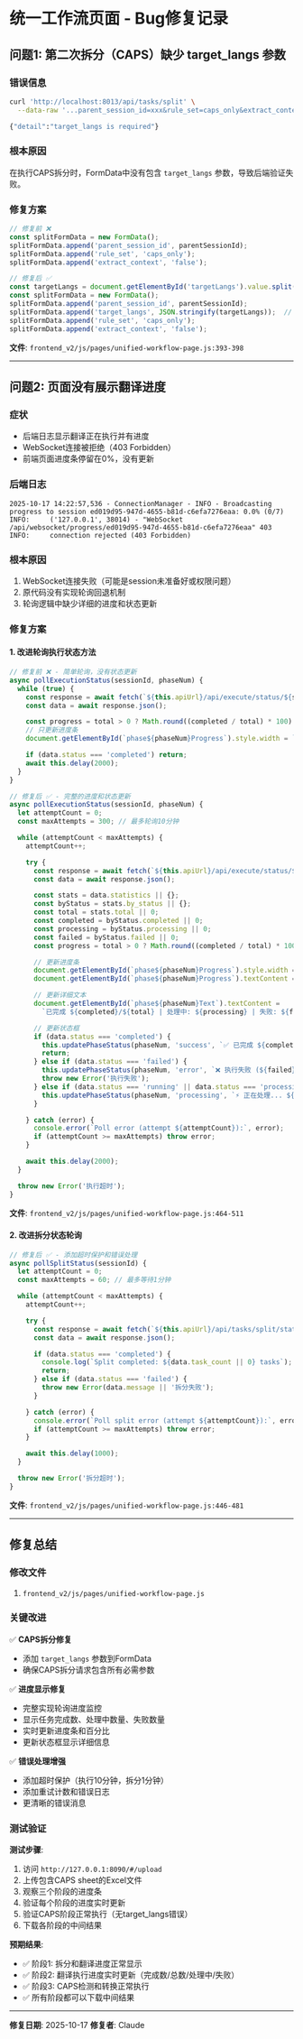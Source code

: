 # 统一工作流页面 - Bug修复记录

## 问题1: 第二次拆分（CAPS）缺少 target_langs 参数

### 错误信息
```bash
curl 'http://localhost:8013/api/tasks/split' \
  --data-raw '...parent_session_id=xxx&rule_set=caps_only&extract_context=false...'

{"detail":"target_langs is required"}
```

### 根本原因
在执行CAPS拆分时，FormData中没有包含 `target_langs` 参数，导致后端验证失败。

### 修复方案
```javascript
// 修复前 ❌
const splitFormData = new FormData();
splitFormData.append('parent_session_id', parentSessionId);
splitFormData.append('rule_set', 'caps_only');
splitFormData.append('extract_context', 'false');

// 修复后 ✅
const targetLangs = document.getElementById('targetLangs').value.split(',').map(s => s.trim());
const splitFormData = new FormData();
splitFormData.append('parent_session_id', parentSessionId);
splitFormData.append('target_langs', JSON.stringify(targetLangs));  // 添加 target_langs
splitFormData.append('rule_set', 'caps_only');
splitFormData.append('extract_context', 'false');
```

**文件**: `frontend_v2/js/pages/unified-workflow-page.js:393-398`

---

## 问题2: 页面没有展示翻译进度

### 症状
- 后端日志显示翻译正在执行并有进度
- WebSocket连接被拒绝（403 Forbidden）
- 前端页面进度条停留在0%，没有更新

### 后端日志
```
2025-10-17 14:22:57,536 - ConnectionManager - INFO - Broadcasting progress to session ed019d95-947d-4655-b81d-c6efa7276eaa: 0.0% (0/7)
INFO:     ('127.0.0.1', 38014) - "WebSocket /api/websocket/progress/ed019d95-947d-4655-b81d-c6efa7276eaa" 403
INFO:     connection rejected (403 Forbidden)
```

### 根本原因
1. WebSocket连接失败（可能是session未准备好或权限问题）
2. 原代码没有实现轮询回退机制
3. 轮询逻辑中缺少详细的进度和状态更新

### 修复方案

#### 1. 改进轮询执行状态方法
```javascript
// 修复前 ❌ - 简单轮询，没有状态更新
async pollExecutionStatus(sessionId, phaseNum) {
  while (true) {
    const response = await fetch(`${this.apiUrl}/api/execute/status/${sessionId}`);
    const data = await response.json();

    const progress = total > 0 ? Math.round((completed / total) * 100) : 0;
    // 只更新进度条
    document.getElementById(`phase${phaseNum}Progress`).style.width = `${progress}%`;

    if (data.status === 'completed') return;
    await this.delay(2000);
  }
}

// 修复后 ✅ - 完整的进度和状态更新
async pollExecutionStatus(sessionId, phaseNum) {
  let attemptCount = 0;
  const maxAttempts = 300; // 最多轮询10分钟

  while (attemptCount < maxAttempts) {
    attemptCount++;

    try {
      const response = await fetch(`${this.apiUrl}/api/execute/status/${sessionId}`);
      const data = await response.json();

      const stats = data.statistics || {};
      const byStatus = stats.by_status || {};
      const total = stats.total || 0;
      const completed = byStatus.completed || 0;
      const processing = byStatus.processing || 0;
      const failed = byStatus.failed || 0;
      const progress = total > 0 ? Math.round((completed / total) * 100) : 0;

      // 更新进度条
      document.getElementById(`phase${phaseNum}Progress`).style.width = `${progress}%`;
      document.getElementById(`phase${phaseNum}Progress`).textContent = `${progress}%`;

      // 更新详细文本
      document.getElementById(`phase${phaseNum}Text`).textContent =
        `已完成 ${completed}/${total} | 处理中: ${processing} | 失败: ${failed}`;

      // 更新状态框
      if (data.status === 'completed') {
        this.updatePhaseStatus(phaseNum, 'success', `✅ 已完成 ${completed}/${total} 任务`);
        return;
      } else if (data.status === 'failed') {
        this.updatePhaseStatus(phaseNum, 'error', `❌ 执行失败 (${failed} 个任务失败)`);
        throw new Error('执行失败');
      } else if (data.status === 'running' || data.status === 'processing') {
        this.updatePhaseStatus(phaseNum, 'processing', `⚡ 正在处理... ${completed}/${total}`);
      }

    } catch (error) {
      console.error(`Poll error (attempt ${attemptCount}):`, error);
      if (attemptCount >= maxAttempts) throw error;
    }

    await this.delay(2000);
  }

  throw new Error('执行超时');
}
```

**文件**: `frontend_v2/js/pages/unified-workflow-page.js:464-511`

#### 2. 改进拆分状态轮询
```javascript
// 修复后 ✅ - 添加超时保护和错误处理
async pollSplitStatus(sessionId) {
  let attemptCount = 0;
  const maxAttempts = 60; // 最多等待1分钟

  while (attemptCount < maxAttempts) {
    attemptCount++;

    try {
      const response = await fetch(`${this.apiUrl}/api/tasks/split/status/${sessionId}`);
      const data = await response.json();

      if (data.status === 'completed') {
        console.log(`Split completed: ${data.task_count || 0} tasks`);
        return;
      } else if (data.status === 'failed') {
        throw new Error(data.message || '拆分失败');
      }

    } catch (error) {
      console.error(`Poll split error (attempt ${attemptCount}):`, error);
      if (attemptCount >= maxAttempts) throw error;
    }

    await this.delay(1000);
  }

  throw new Error('拆分超时');
}
```

**文件**: `frontend_v2/js/pages/unified-workflow-page.js:446-481`

---

## 修复总结

### 修改文件
1. `frontend_v2/js/pages/unified-workflow-page.js`

### 关键改进

✅ **CAPS拆分修复**
- 添加 `target_langs` 参数到FormData
- 确保CAPS拆分请求包含所有必需参数

✅ **进度显示修复**
- 完整实现轮询进度监控
- 显示任务完成数、处理中数量、失败数量
- 实时更新进度条和百分比
- 更新状态框显示详细信息

✅ **错误处理增强**
- 添加超时保护（执行10分钟，拆分1分钟）
- 添加重试计数和错误日志
- 更清晰的错误消息

### 测试验证

**测试步骤**:
1. 访问 `http://127.0.0.1:8090/#/upload`
2. 上传包含CAPS sheet的Excel文件
3. 观察三个阶段的进度条
4. 验证每个阶段的进度实时更新
5. 验证CAPS阶段正常执行（无target_langs错误）
6. 下载各阶段的中间结果

**预期结果**:
- ✅ 阶段1: 拆分和翻译进度正常显示
- ✅ 阶段2: 翻译执行进度实时更新（完成数/总数/处理中/失败）
- ✅ 阶段3: CAPS检测和转换正常执行
- ✅ 所有阶段都可以下载中间结果

---

**修复日期**: 2025-10-17
**修复者**: Claude
